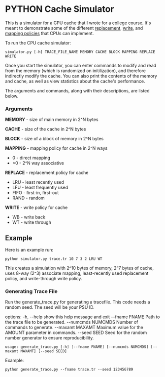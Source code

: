 # PYTHON Cache Simulator

This is a simulator for a CPU cache that I wrote for a college course. It's
meant to demonstrate some of the different
[replacement](https://en.wikipedia.org/wiki/CPU_cache#Replacement_policies),
[write](https://en.wikipedia.org/wiki/CPU_cache#Write_policies), and [mapping
policies](https://en.wikipedia.org/wiki/CPU_cache#Associativity) that CPUs can
implement.


To run the CPU cache simulator:

    simulator.py [-h] TRACE_FILE_NAME MEMORY CACHE BLOCK MAPPING REPLACE WRITE


Once you start the simulator, you can enter commands to modify and read from the
memory (which is randomized on initilization), and therefore indirectly modify
the cache. You can also print the contents of the memory and cache, as well as
view statistics about the cache's performance.

The arguments and commands, along with their descriptions, are listed below.


### Arguments

**MEMORY** - size of main memory in 2^N bytes

**CACHE** - size of the cache in 2^N bytes

**BLOCK** - size of a block of memory in 2^N bytes

**MAPPING** - mapping policy for cache in 2^N ways
*   0 - direct mapping
*   \>0 - 2^N way associative

**REPLACE** - replacement policy for cache
*   LRU - least recently used
*   LFU - least frequently used
*   FIFO - first-in, first-out
*   RAND - random

**WRITE** - write policy for cache
*   WB - write back
*   WT - write through

## Example

Here is an example run:

    python simulator.py trace.tr 10 7 3 2 LRU WT

This creates a simulation with 2^10 bytes of memory, 2^7 bytes of cache, uses
8-way (2^3) associate mapping, least-recently used replacement policy, and
write-through write policy.

### Generating Trace File

Run the generate_trace.py for generating a tracefile. This code needs a random seed. The seed will be your PSU ID.

options:
  -h, --help         show this help message and exit
  --fname FNAME      Path to the trace file to be generated.
  --numcmds NUMCMDS  Number of commands to generate.
  --maxamt MAXAMT    Maximum value for the AMOUNT parameter in commands.
  --seed SEED        Seed for the random number generator to ensure reproducibility.

    usage: generate_trace.py [-h] [--fname FNAME] [--numcmds NUMCMDS] [--maxamt MAXAMT] [--seed SEED]

Example:

    python generate_trace.py --fname trace.tr --seed 123456789
